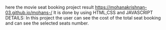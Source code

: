 here the movie seat booking project result
 https://mohanakrishnan-03.github.io/mohans-/
 It is done by using HTML,CSS and JAVASCRIPT
DETAILS:
    In this project the user can see the cost of the total seat booking
    and can see the selected seats number.
    
